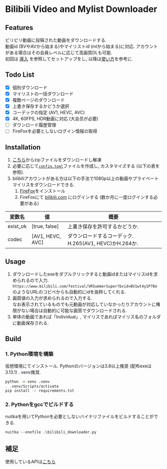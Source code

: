 # Bilibili Video and Mylist Downloader

## Features

ビリビリ動画に投稿された動画をダウンロードする.  
動画id (BVやAVから始まる)やマイリストid (mlから始まる)に対応. アカウントがある場合はその会員レベルに応じて高画質DLも可能.  
初回は [導入](#installation) を参照してセットアップをし, 以降は[使い方](#usage)を参考に.

## Todo List

- [x] 個別ダウンロード
- [x] マイリストの一括ダウンロード
- [x] 複数ページのダウンロード
- [x] 上書き保存するかどうか選択
- [x] コーデックの指定 (AV1, HEVC, AVC)
- [x] 4K, 60FPS, HDR動画に対応 (大会员が必要)
- [ ] ダウンロード履歴管理
- [ ] FireFoxを必要としないログイン情報の取得

## Installation

1. [こちら](https://github.com/strd3983/bilibili_downloader/releases/latest)からzipファイルをダウンロードし解凍
2. 必要に応じて[`config.toml`](config.toml)ファイルを作成し, カスタマイズする (以下の表を参照).
3. bilibiliアカウントがある方は以下の手法で1080p以上の動画やプライベートマイリスをダウンロードできる.
   1. [FireFox](https://www.mozilla.org/firefox/new/)をインストール
   2. FireFoxにて [bilibili.com](https://www.bilibili.com) にログインする (数か月に一度ログインする必要がある)

| 変数名   | 値               | 概要                                                   |
| -------- | ---------------- | ------------------------------------------------------ |
| exist_ok | [true, false]    | 上書き保存を許可するかどうか.                          |
| codec    | [AV1, HEVC, AVC] | ダウンロードするコーデック. H.265(AV1, HEVC)かH.264か. |

## Usage

1. ダウンロードしたexeをダブルクリックすると動画idまたはマイリスidを求められるので入力.  
`https://www.bilibili.com/festival/VRSummerSuper?bvid=BV1wt4y1P78e` のようなURLのコピペからも自動的にidを抜粋してくれる.  
2. 画質値の入力が求められるので入力する.  
なお表示されているものでも元動画が対応していなかったりアカウントに権限がない場合は自動的に可能な画質でダウンロードされる.
3. 単体の動画であれば「Individual」, マイリスであればマイリス名のフォルダに動画保存される.

## Build

### 1. Python環境を構築

仮想環境にてインストール.  Pythonのバージョンは3.8以上推奨 (配布exeは3.13.1) . venv推奨.

```bash
python -m venv .venv
. .venv/Scripts/activate 
pip install -r requirements.txt
```

### 2. Pythonをgccでビルドする

nuitkaを用いてPythonを必要としないバイナリファイルをビルドすることができる.

```ps
nuitka --onefile .\bilibili_downloader.py
```

## 補足

使用しているAPIは[こちら](https://github.com/SocialSisterYi/bilibili-API-collect)
